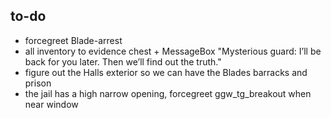 ## to-do
- forcegreet Blade-arrest
- all inventory to evidence chest + MessageBox "Mysterious guard: I’ll be back for you later. Then we’ll find out the truth."
- figure out the Halls exterior so we can have the Blades barracks and prison
- the jail has a high narrow opening, forcegreet ggw_tg_breakout when near window